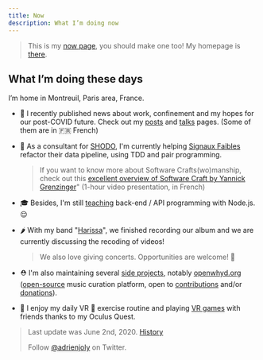 ```yaml
---
title: Now
description: What I’m doing now
---
```


> This is my [now page](http://nownownow.com/about), you should make one too! My homepage is [there](/).

## What I’m doing these days

I’m home in Montreuil, Paris area, France.

- 📝 I recently published news about work, confinement and my hopes for our post-COVID future. Check out my [posts](/posts) and [talks](/talks) pages. (Some of them are in 🇫🇷 French)

- 💼 As a consultant for [SHODO](https://shodo.io/), I'm currently helping [Signaux Faibles](https://beta.gouv.fr/startups/signaux-faibles.html) refactor their data pipeline, using TDD and pair programming.

  > If you want to know more about Software Crafts(wo)manship, check out this [excellent overview of Software Craft by Yannick Grenzinger](https://www.youtube.com/watch?v=FzIuAImNcis)" (1-hour video presentation, in French)

- 🎓 Besides, I'm still [teaching](/teaching) back-end / API programming with Node.js. 😌
  
- 🌶 With my band "[Harissa](https://www.facebook.com/harissaquartet)", we finished recording our album and we are currently discussing the recoding of videos!

  > We also love giving concerts. Opportunities are welcome! 🤗

- ⛑ I'm also maintaining several [side projects](/prod), notably [openwhyd.org](https://openwhyd.org) ([open-source](https://github.com/openwhyd) music curation platform, open to [contributions](https://openwhyd.org/contribute) and/or [donations](https://openwhyd.org/donate)).

- 🎲 I enjoy my daily VR 🥊 exercise routine and playing [VR games](/vr) with friends thanks to my Oculus Quest.

> Last update was June 2nd, 2020. [History](https://github.com/adrienjoly/adrienjoly.github.com/commits/master/now)
>
> Follow [@adrienjoly](https://twitter.com/adrienjoly) on Twitter.
